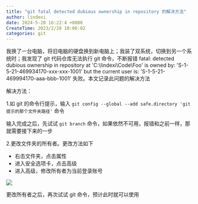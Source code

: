 ```yaml
---
title: "git fatal detected dubious ownership in repository 的解决方法"
author: lindexi
date: 2024-5-20 16:22:4 +0800
CreateTime: 2023/2/28 10:06:02
categories: git
---
```


我换了一台电脑，将旧电脑的硬盘换到新电脑上；我装了双系统，切换到另一个系统时；我发现了 git 代码仓库无法执行 git 命令，不断报错 fatal: detected dubious ownership in repository at 'C:\lindexi\Code\Foo' is owned by: 'S-1-5-21-469934170-xxx-xxx-1001' but the current user is: 'S-1-5-21-469994170-aaa-bbb-1001' 失败。本文记录此问题的解决方法

<!--more-->


<!-- CreateTime:2023/2/28 10:06:02 -->

<!-- 发布 -->
<!-- 博客 -->

解决方法：

1.如 git 的命令行提示，输入 `git config --global --add safe.directory 'git提示的那个文件夹路径'` 命令

输入完成之后，先试试 `git branch` 命令，如果依然不可用，报错和之前一样，那就需要接下来的一步

2.更改文件夹的所有者。更改方法如下

- 右击文件夹，点击属性
- 进入安全选项卡，点击高级
- 进入高级，修改所有者为当前登录账号

<!-- ![](image/git fatal detected dubious ownership in repository 的解决方法/git fatal detected dubious ownership in repository 的解决方法0.png) -->

![](http://image.acmx.xyz/lindexi%2F2023228124415551.jpg)

更改所有者之后，再次试试 git 命令，预计此时就可以使用
